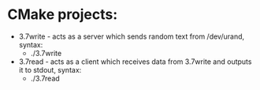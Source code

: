 # CMake projects:

- 3.7write - acts as a server which sends random text from /dev/urand, syntax:
  - ./3.7write
- 3.7read - acts as a client which receives data from 3.7write and outputs it to stdout, syntax:
  - ./3.7read